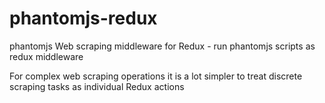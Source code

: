 # phantomjs-redux
phantomjs Web scraping middleware for Redux - run phantomjs scripts as redux middleware

For complex web scraping operations it is a lot simpler to treat discrete scraping tasks as individual Redux actions
